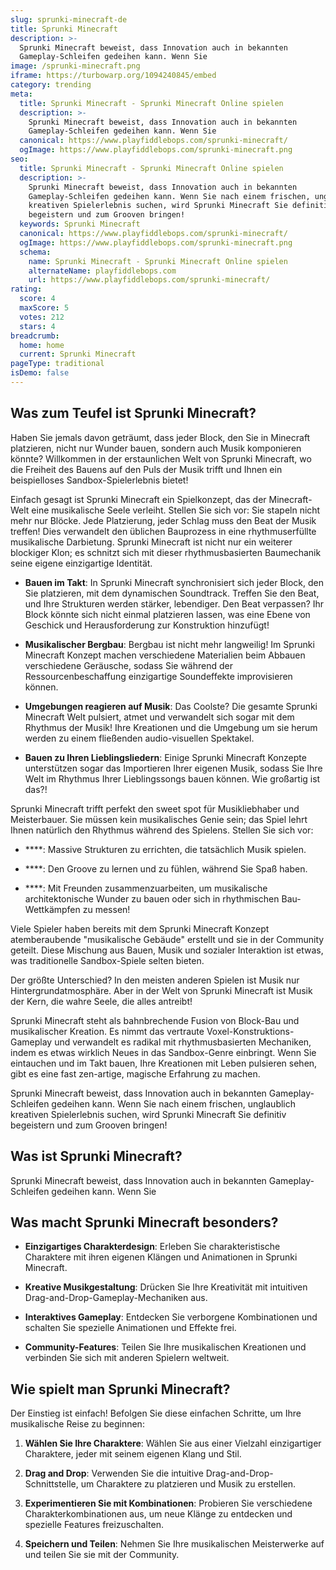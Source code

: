 ```yaml
---
slug: sprunki-minecraft-de
title: Sprunki Minecraft
description: >-
  Sprunki Minecraft beweist, dass Innovation auch in bekannten
  Gameplay-Schleifen gedeihen kann. Wenn Sie
image: /sprunki-minecraft.png
iframe: https://turbowarp.org/1094240845/embed
category: trending
meta:
  title: Sprunki Minecraft - Sprunki Minecraft Online spielen
  description: >-
    Sprunki Minecraft beweist, dass Innovation auch in bekannten
    Gameplay-Schleifen gedeihen kann. Wenn Sie
  canonical: https://www.playfiddlebops.com/sprunki-minecraft/
  ogImage: https://www.playfiddlebops.com/sprunki-minecraft.png
seo:
  title: Sprunki Minecraft - Sprunki Minecraft Online spielen
  description: >-
    Sprunki Minecraft beweist, dass Innovation auch in bekannten
    Gameplay-Schleifen gedeihen kann. Wenn Sie nach einem frischen, unglaublich
    kreativen Spielerlebnis suchen, wird Sprunki Minecraft Sie definitiv
    begeistern und zum Grooven bringen!
  keywords: Sprunki Minecraft
  canonical: https://www.playfiddlebops.com/sprunki-minecraft/
  ogImage: https://www.playfiddlebops.com/sprunki-minecraft.png
  schema:
    name: Sprunki Minecraft - Sprunki Minecraft Online spielen
    alternateName: playfiddlebops.com
    url: https://www.playfiddlebops.com/sprunki-minecraft/
rating:
  score: 4
  maxScore: 5
  votes: 212
  stars: 4
breadcrumb:
  home: home
  current: Sprunki Minecraft
pageType: traditional
isDemo: false
---
```


## Was zum Teufel ist Sprunki Minecraft?

Haben Sie jemals davon geträumt, dass jeder Block, den Sie in Minecraft platzieren, nicht nur Wunder bauen, sondern auch Musik komponieren könnte? Willkommen in der erstaunlichen Welt von Sprunki Minecraft, wo die Freiheit des Bauens auf den Puls der Musik trifft und Ihnen ein beispielloses Sandbox-Spielerlebnis bietet!

Einfach gesagt ist Sprunki Minecraft ein Spielkonzept, das der Minecraft-Welt eine musikalische Seele verleiht. Stellen Sie sich vor: Sie stapeln nicht mehr nur Blöcke. Jede Platzierung, jeder Schlag muss den Beat der Musik treffen! Dies verwandelt den üblichen Bauprozess in eine rhythmuserfüllte musikalische Darbietung. Sprunki Minecraft ist nicht nur ein weiterer blockiger Klon; es schnitzt sich mit dieser rhythmusbasierten Baumechanik seine eigene einzigartige Identität.

- **Bauen im Takt**: In Sprunki Minecraft synchronisiert sich jeder Block, den Sie platzieren, mit dem dynamischen Soundtrack. Treffen Sie den Beat, und Ihre Strukturen werden stärker, lebendiger. Den Beat verpassen? Ihr Block könnte sich nicht einmal platzieren lassen, was eine Ebene von Geschick und Herausforderung zur Konstruktion hinzufügt!

- **Musikalischer Bergbau**: Bergbau ist nicht mehr langweilig! Im Sprunki Minecraft Konzept machen verschiedene Materialien beim Abbauen verschiedene Geräusche, sodass Sie während der Ressourcenbeschaffung einzigartige Soundeffekte improvisieren können.

- **Umgebungen reagieren auf Musik**: Das Coolste? Die gesamte Sprunki Minecraft Welt pulsiert, atmet und verwandelt sich sogar mit dem Rhythmus der Musik! Ihre Kreationen und die Umgebung um sie herum werden zu einem fließenden audio-visuellen Spektakel.

- **Bauen zu Ihren Lieblingsliedern**: Einige Sprunki Minecraft Konzepte unterstützen sogar das Importieren Ihrer eigenen Musik, sodass Sie Ihre Welt im Rhythmus Ihrer Lieblingssongs bauen können. Wie großartig ist das?!

Sprunki Minecraft trifft perfekt den sweet spot für Musikliebhaber und Meisterbauer. Sie müssen kein musikalisches Genie sein; das Spiel lehrt Ihnen natürlich den Rhythmus während des Spielens. Stellen Sie sich vor:

- ****: Massive Strukturen zu errichten, die tatsächlich Musik spielen.

- ****: Den Groove zu lernen und zu fühlen, während Sie Spaß haben.

- ****: Mit Freunden zusammenzuarbeiten, um musikalische architektonische Wunder zu bauen oder sich in rhythmischen Bau-Wettkämpfen zu messen!

Viele Spieler haben bereits mit dem Sprunki Minecraft Konzept atemberaubende "musikalische Gebäude" erstellt und sie in der Community geteilt. Diese Mischung aus Bauen, Musik und sozialer Interaktion ist etwas, was traditionelle Sandbox-Spiele selten bieten.

Der größte Unterschied? In den meisten anderen Spielen ist Musik nur Hintergrundatmosphäre. Aber in der Welt von Sprunki Minecraft ist Musik der Kern, die wahre Seele, die alles antreibt!

Sprunki Minecraft steht als bahnbrechende Fusion von Block-Bau und musikalischer Kreation. Es nimmt das vertraute Voxel-Konstruktions-Gameplay und verwandelt es radikal mit rhythmusbasierten Mechaniken, indem es etwas wirklich Neues in das Sandbox-Genre einbringt. Wenn Sie eintauchen und im Takt bauen, Ihre Kreationen mit Leben pulsieren sehen, gibt es eine fast zen-artige, magische Erfahrung zu machen.

Sprunki Minecraft beweist, dass Innovation auch in bekannten Gameplay-Schleifen gedeihen kann. Wenn Sie nach einem frischen, unglaublich kreativen Spielerlebnis suchen, wird Sprunki Minecraft Sie definitiv begeistern und zum Grooven bringen!

## Was ist Sprunki Minecraft?

Sprunki Minecraft beweist, dass Innovation auch in bekannten Gameplay-Schleifen gedeihen kann. Wenn Sie

## Was macht Sprunki Minecraft besonders?

- **Einzigartiges Charakterdesign**: Erleben Sie charakteristische Charaktere mit ihren eigenen Klängen und Animationen in Sprunki Minecraft.

- **Kreative Musikgestaltung**: Drücken Sie Ihre Kreativität mit intuitiven Drag-and-Drop-Gameplay-Mechaniken aus.

- **Interaktives Gameplay**: Entdecken Sie verborgene Kombinationen und schalten Sie spezielle Animationen und Effekte frei.

- **Community-Features**: Teilen Sie Ihre musikalischen Kreationen und verbinden Sie sich mit anderen Spielern weltweit.

## Wie spielt man Sprunki Minecraft?

Der Einstieg ist einfach! Befolgen Sie diese einfachen Schritte, um Ihre musikalische Reise zu beginnen:

1. **Wählen Sie Ihre Charaktere**: Wählen Sie aus einer Vielzahl einzigartiger Charaktere, jeder mit seinem eigenen Klang und Stil.

1. **Drag and Drop**: Verwenden Sie die intuitive Drag-and-Drop-Schnittstelle, um Charaktere zu platzieren und Musik zu erstellen.

1. **Experimentieren Sie mit Kombinationen**: Probieren Sie verschiedene Charakterkombinationen aus, um neue Klänge zu entdecken und spezielle Features freizuschalten.

1. **Speichern und Teilen**: Nehmen Sie Ihre musikalischen Meisterwerke auf und teilen Sie sie mit der Community.